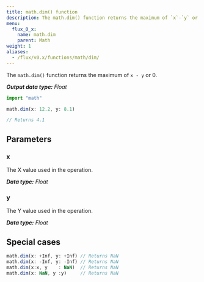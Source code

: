 ```yaml
---
title: math.dim() function
description: The math.dim() function returns the maximum of `x`-`y` or 0.
menu:
  flux_0_x:
    name: math.dim
    parent: Math
weight: 1
aliases:
  - /flux/v0.x/functions/math/dim/
---
```


The `math.dim()` function returns the maximum of `x - y` or 0.

_**Output data type:** Float_

```js
import "math"

math.dim(x: 12.2, y: 8.1)

// Returns 4.1
```

## Parameters

### x
The X value used in the operation.

_**Data type:** Float_

### y
The Y value used in the operation.

_**Data type:** Float_

## Special cases
```js
math.dim(x: +Inf, y: +Inf) // Returns NaN
math.dim(x: -Inf, y: -Inf) // Returns NaN
math.dim(x:x, y    : NaN)  // Returns NaN
math.dim(x: NaN, y :y)     // Returns NaN
```
